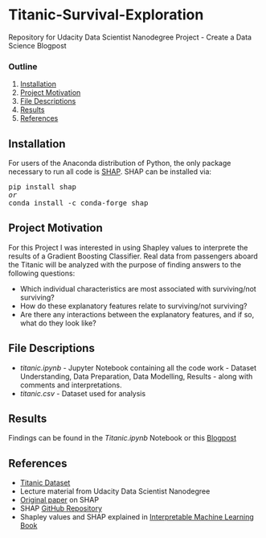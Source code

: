 # Titanic-Survival-Exploration
Repository for Udacity Data Scientist Nanodegree Project - Create a Data Science Blogpost


### Outline
1. [Installation](#installation)
2. [Project Motivation](#motivation)
3. [File Descriptions](#files)
4. [Results](#results)
5. [References](#references)

## Installation <a name="installation"></a>

For users of the Anaconda distribution of Python, the only package necessary to run all code is [SHAP](https://github.com/slundberg/shap). SHAP can be installed via:

<pre>
pip install shap
<i>or</i>
conda install -c conda-forge shap
</pre>

## Project Motivation <a name="motivation"></a>

For this Project I was interested in using Shapley values to interprete the results of a Gradient Boosting Classifier. Real data from passengers aboard the Titanic will be analyzed with the purpose of finding answers to the following questions:
- Which individual characteristics are most associated with surviving/not surviving?
- How do these explanatory features relate to surviving/not surviving?
- Are there any interactions between the explanatory features, and if so, what do they look like?

## File Descriptions <a name="files"></a>

- *titanic.ipynb* - Jupyter Notebook containing all the code work - Dataset Understanding, Data Preparation, Data Modelling, Results - along with comments and interpretations. 
- *titanic.csv* - Dataset used for analysis


## Results <a name="results"></a>

Findings can be found in the *Titanic.ipynb* Notebook or this [Blogpost](https://medium.com/@maximlian/titanic-survival-exploration-a75742129d44)

## References  <a name="references"></a>
- [Titanic Dataset](https://web.stanford.edu/class/archive/cs/cs109/cs109.1166/problem12.html)
- Lecture material from Udacity Data Scientist Nanodegree
- [Original paper](http://papers.nips.cc/paper/7062-a-unified-approach-to-interpreting-model-predictions.pdf) on SHAP
- SHAP [GitHub Repository](https://github.com/slundberg/shap) 
- Shapley values and SHAP explained in [Interpretable Machine Learning Book](https://christophm.github.io/interpretable-ml-book/shapley.html)
